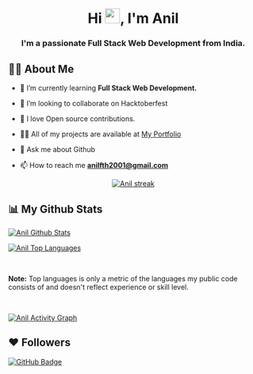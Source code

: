 

 
 <h1 align="center">Hi <img src="https://raw.githubusercontent.com/MartinHeinz/MartinHeinz/master/wave.gif"  width="30px">, I'm Anil</h1>

<h3 align="center">I'm a passionate  Full Stack Web Development from India.</h3>

  
  

##  🙋‍♂️ About Me

  

-  🌱 I’m currently learning **Full Stack Web Development.**
- 👯 I’m looking to collaborate on Hacktoberfest
-  👐 I love Open source contributions.
-  👨‍💻 All of my projects are available at <a href="https://64ea3edafb981f5dfdacebe6--jocular-melba-69f48e.netlify.app/">My Portfolio</a>

-  🙏 Ask me about Github

-  📫 How to reach me **anilfth2001@gmail.com**

<p align="center">

<a href="https://github.com/anilfth/github-readme-streak-stats">

<img title="🔥 Get streak stats for your profile at git.io/streak-stats"  alt="Anil streak"  src="https://github-readme-streak-stats.herokuapp.com/?user=anilfth&theme=black-ice&hide_border=true&stroke=0000&background=060A0CD0"/>

</a>

</p>

  

##  📊 My Github Stats

  



<a href="https://github.com/anilfth/github-readme-stats"><img alt="Anil Github Stats"  src="https://github-readme-stats.vercel.app/api?username=anilfth&show_icons=true&count_private=true&theme=react&hide_border=true&bg_color=0D1117"  /></a>

<a href="https://github.com/anilfth/github-readme-stats"><img alt="Anil Top Languages"  src="https://github-readme-stats.vercel.app/api/top-langs/?username=anilfth&langs_count=8&count_private=true&layout=compact&theme=react&hide_border=true&bg_color=0D1117"  /></a>

<br/>

<b>Note:</b> Top languages is only a metric of the languages my public code consists of and doesn't reflect experience or skill level.

  

<br/>

  

<a href="https://github.com/anilfth/github-readme-activity-graph"><img alt="Anil Activity Graph"  src="https://activity-graph.herokuapp.com/graph?username=anilfth&bg_color=0D1117&color=5BCDEC&line=5BCDEC&point=FFFFFF&hide_border=true"  /></a>
  

  

##  ❤ Followers

<a href="https://github.com/anilfth?tab=followers"><img src="https://img.shields.io/github/followers/anilfth?label=Followers&style=social"  alt="GitHub Badge"></a>

